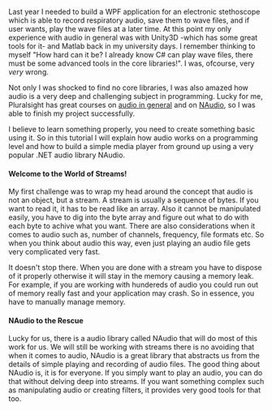 Last year I needed to build a WPF application for an electronic stethoscope which is able to record respiratory audio, save them to wave files, and if user wants, play the wave files at a later time. At this point my only experience with audio in general was with Unity3D -which has some great tools for it- and Matlab back in my university days. I remember thinking to myself "How hard can it be? I already know C# can play wave files, there must be some advanced tools in the core libraries!". I was, ofcourse, very *very* wrong.

Not only I was shocked to find no core libraries, I was also amazed how audio is a very deep and challenging subject in programming. Lucky for me, Pluralsight has great courses on [audio in general](https://www.pluralsight.com/courses/digital-audio-fundamentals) and on [NAudio](https://www.pluralsight.com/courses/audio-programming-naudio), so I was able to finish my project successfully.

I believe to learn something properly, you need to create something basic using it. So in this tutorial I will explain how audio works on a programming level and how to build a simple media player from ground up using a very popular .NET audio library NAudio.

#### Welcome to the World of Streams!
My first challenge was to wrap my head around the concept that audio is not an object, but a stream. A stream is usually a sequence of bytes. If you want to read it, it has to be read like an array. Also it cannot be manipulated easily, you have to dig into the byte array and figure out what to do with each byte to achive what you want. There are also considerations when it comes to audio such as, number of channels, frequency, file formats etc. So when you think about audio this way, even just playing an audio file gets very complicated very fast.

It doesn't stop there. When you are done with a stream you have to dispose of it properly otherwise it will stay in the memory causing a memory leak. For example, if you are working with hundereds of audio you could run out of memory really fast and your application may crash. So in essence, you have to manually manage memory.

#### NAudio to the Rescue
Lucky for us, there is a audio library called NAudio that will do most of this work for us. We will still be working with streams there is no avoiding that when it comes to audio, NAudio is a great library that abstracts us from the details of simple playing and recording of audio files. The good thing about NAudio is, it is for everyone. If you simply want to play an audio, you can do that without delving deep into streams. If you want something complex such as manipulating audio or creating filters, it provides very good tools for that too.








